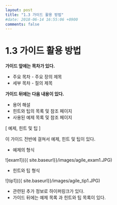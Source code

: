 ```yaml
---
layout: post
title: "1.3 가이드 활용 방법"
#date: 2018-06-14 16:55:06 +0900
comments: false
---
```


1.3 가이드 활용 방법
====================

**가이드 앞에는 목차가 있다.**

  * 주요 목차 - 주요 장의 제목
  * 세부 목차 - 절의 제목

**가이드 뒤에는 다음 내용이 있다.**

  * 용어 해설
  * 힌트와 팁의 목록 및 참조 페이지
  * 사용된 예제 목록 및 참조 페이지

[ 예제, 힌트 및 팁 ]

이 가이드 전반에 걸쳐서 예제, 힌트 및 팁이 있다.

* 예제의 형식

![exam1]({{ site.baseurl}}/images/agile_exam1.JPG)

* 힌트와 팁 형식

![tip1]({{ site.baseurl}}/images/agile_tip1.JPG)

  * 관련된 추가 정보로 하이퍼링크가 있다.
  * 가이드 뒤에는 예제 목록 과 힌트와 팁 목록이 있다.
